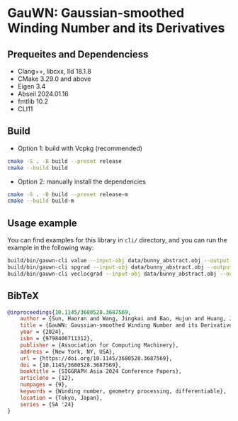 # GauWN: Gaussian-smoothed Winding Number and its Derivatives

## Prequeites and Dependenciess
* Clang++, libcxx, lld 18.1.8
* CMake 3.29.0 and above
* Eigen 3.4
* Abseil 2024.01.16
* fmtlib 10.2
* CLI11

## Build
* Option 1: build with Vcpkg (recommended)
```bash
cmake -S . -B build --preset release
cmake --build build
```
* Option 2: manually install the dependencies
```bash
cmake -S . -B build --preset release-m
cmake --build build-m
```

## Usage example
You can find examples for this library in `cli/` directory, and you can run the example in the following way:

```bash
build/bin/gauwn-cli value --input-obj data/bunny_abstract.obj --output-vtk value.vtk --sigma 0.02 --resolution 200 gauwn
build/bin/gauwn-cli spgrad --input-obj data/bunny_abstract.obj --output-vtk spgrad.vtk --sigma 0.02 --resolution 200 gauwn
build/bin/gauwn-cli veclocgrad --input-obj data/bunny_abstract.obj --output-vtk veclocgrad.vtk --sigma 0.02 --query 0.0856 0.112 gauwn
```


## BibTeX
```bibtex
@inproceedings{10.1145/3680528.3687569,
    author = {Sun, Haoran and Wang, Jingkai and Bao, Hujun and Huang, Jin},
    title = {GauWN: Gaussian-smoothed Winding Number and its Derivatives},
    year = {2024},
    isbn = {9798400711312},
    publisher = {Association for Computing Machinery},
    address = {New York, NY, USA},
    url = {https://doi.org/10.1145/3680528.3687569},
    doi = {10.1145/3680528.3687569},
    booktitle = {SIGGRAPH Asia 2024 Conference Papers},
    articleno = {12},
    numpages = {9},
    keywords = {Winding number, geometry processing, differentiable},
    location = {Tokyo, Japan},
    series = {SA '24}
}
```